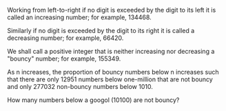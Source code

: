    <p>Working from left-to-right if no digit is exceeded by the digit to its left it is called an increasing number; for example, 134468.</p> <p>Similarly if no digit is exceeded by the digit to its right it is called a decreasing number; for example, 66420.</p> <p>We shall call a positive integer that is neither increasing nor decreasing a &quot;bouncy&quot; number; for example, 155349.</p> <p>As n increases, the proportion of bouncy numbers below n increases such that there are only 12951 numbers below one-million that are not bouncy and only 277032 non-bouncy numbers below 1010.</p> <p>How many numbers below a googol (10100) are not bouncy?</p>   